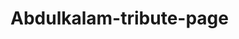 # Abdulkalam-tribute-page
<!DOCTYPE html>
<html lang="en">
<head>
    <style>
        /* Styling the body element
        like body color and margin */
 
        body {
            background-color: #00FA9A;
            margin: 20%;
        }
 
        /* Styling the Title and giving
        shadow to the title */
        #title {
            text-align: center;
            text-shadow: 5px 5px 10px white;
            font-size: 7vh;
        }
 
        /* Setting width and display
        type of image */
        img {
            display: inline-block;
            width: 100%;
        }
 
        /* Setting font color and font
        size of the image-caption */
        #caption {
            font-size: 17px;
            font-family: Gill Sans;
            color: black;
        }
 
        /* Styling the content of the page like-
        padding, font-size, font color etc.*/
        div#tribute-data {
            background-color: rgb(46, 139, 87, 0.25);
            box-shadow: 20px 20px 20px #98FB98;
            font-family: Georgia;
            padding: 25px 25px;
            margin: 11px;
            margin-top: 50px;
        }
 
        /* Styling the title of the content */
        h1.title-APJ {
            font-size: 35px;
            color: white;
            text-align: center;
            text-shadow: 5px 5px 10px black;
        }
 
        /* Styling the link provided at the end */
        #tribute-link {
            text-decoration: none;
            color: black;
        }
    </style>
</head>
 
<body>
    <main id="main">
 
        <!-- Title of the page -->
        <h1 id="title">
            A. P. J. Abdul Kalam
        </h1>
 
        <div id="img">
 
            <!--Image of the Tribute Person-->
            <img src="APJ Kalam.png"
                 id="image" a
                 lt="Error Loading Image">
            <small id="caption">
                Great Indian scientist and
                politician who played a leading
                role in the development of India’s
                missile and nuclear weapons
                programs.
            </small>
        </div>
 
        <div id="tribute-data">
 
            <!--Achievements and other
                details of the person-->
            <h1 class="title-APJ">
                About the Legend
            </h1>
            <p>
                ☛ A.P.J. Abdul Kalam, in full
                Avul Pakir Jainulabdeen Abdul Kalam,
                was born on October 15, 1931, in
                Rameswaram, Tamil Nadu, India.<br><br>
                ☛ He served as the 11th President
                of India from 2002 to 2007.<br><br>
                ☛ Kalam earned a degree in
                aeronautical engineering from the
                Madras Institute of Technology and in
                1958 joined the Defence Research and
                Development Organisation (DRDO).<br><br>
                ☛ In 1969, he moved to the Indian
                Space Research Organisation, where he
                was project director of the SLV-III, the
                first satellite launch vehicle that was
                both designed and produced in India.
                <br><br> ☛ Rejoining DRDO in 1982,
                Kalam planned the program that produced
                a number of successful missiles, which
                helped earn him the nickname <strong>
                    “Missile Man.”</strong>
                <br><br> ☛ Among those successes
                was Agni, India’s first intermediate-range
                ballistic missile, which incorporated
                aspects of the SLV-III and was launched
                in 1989.
                <br><br> ☛ He also played a
                pivotal organisational, technical,
                and political role in India's Pokhran-II
                nuclear tests in 1998, the first since
                the original nuclear test by India in 1974.
                <br><br> ☛ From 1992 to 1997 Kalam
                was scientific adviser to the defense
                minister, and he later served as principal
                scientific adviser (1999–2001) to the
                government with the rank of cabinet minister.
                <br><br> ☛ His prominent role in
                the country’s 1998 nuclear weapons tests
                solidified India as a nuclear power and
                established Kalam as a national hero,
                although the tests caused great concern
                in the international community.
                <br><br> ☛ In 1998 Kalam put
                forward a countrywide plan called
                Technology Vision 2020, which he described
                as a road map for transforming India from
                a less-developed to a developed society
                in 20 years. The plan called for, among
                other measures, increasing agricultural
                productivity, emphasizing technology as
                a vehicle for economic growth, and
                widening access to health care and
                education.
                <br><br> ☛ Kalam received <b>7</b>
                honorary doctorates from <b>40</b>
                universities. The Government of India
                honoured him with the <b>Padma Bhushan
                    in 1981</b> and the <b>Padma Vibhushan
                    in 1990</b> for his work with ISRO and
                DRDO and his role as a scientific advisor
                to the Government.
                <br><br> ☛ In 1997, Kalam received
                India's highest civilian honour, the
                Bharat Ratna, for his contribution to
                the scientific research and modernisation
                of defence technology in India.
                <br><br> ☛ In 2013, he was the
                recipient of the Von Braun Award from
                the National Space Society "to recognize
                excellence in the management and leadership
                of a space-related project".
                <br><br> ☛ While delivering a
                lecture at the Indian Institute of
                Management Shillong, Kalam collapsed and
                died from an apparent cardiac arrest on
                <b>27 July 2015</b>, aged 83.
                <br><br> ☛ Wheeler Island, a
                national missile test site in Odisha, was
                renamed <b>Kalam Island</b> in September
                2015.
                <br><br> ☛ A prominent road in
                New Delhi was renamed from Aurangzeb
                Road to <b>Dr APJ Abdul Kalam Road</b>
                in August 2015.
                <br><br> ☛ In February 2018,
                scientists from the Botanical Survey
                of India named a newly found plant
                species as Drypetes kalamii, in his
                honour.
                <br><br><br>
            </p>
 
        </div>
        <br>
        For more information,
        check out
        <a id="tribute-link" href="#">
            <b>A.P.J. Abdul Kalam</b> on Wikipedia. [
            <small>Developed by @<a href="#">
                    Sushant Gaurav.</a></a>
        </small>]
    </main>
</body>
</html>
